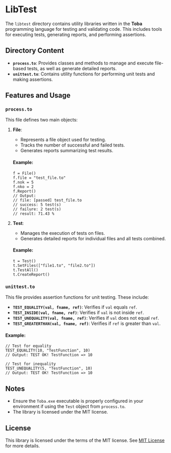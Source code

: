 # LibTest

The `libtest` directory contains utility libraries written in the **Toba** programming language for testing and validating code. This includes tools for executing tests, generating reports, and performing assertions.

## Directory Content

- **`process.to`**: Provides classes and methods to manage and execute file-based tests, as well as generate detailed reports.
- **`unittest.to`**: Contains utility functions for performing unit tests and making assertions.

## Features and Usage

### `process.to`
This file defines two main objects:
1. **File**:
   - Represents a file object used for testing.
   - Tracks the number of successful and failed tests.
   - Generates reports summarizing test results.

   #### Example:
   ```toba
   f = File()
   f.file = "test_file.to"
   f.nok = 5
   f.nko = 2
   f.Report()
   // Output:
   // file: [passed] test_file.to
   // success: 5 test(s)
   // failure: 2 test(s)
   // result: 71.43 %
   ```

2. **Test**:
   - Manages the execution of tests on files.
   - Generates detailed reports for individual files and all tests combined.

   #### Example:
   ```toba
   t = Test()
   t.SetFiles(["file1.to", "file2.to"])
   t.TestAll()
   t.CreateReport()
   ```

### `unittest.to`
This file provides assertion functions for unit testing. These include:
- **`TEST_EQUALITY(val, fname, ref)`**: Verifies if `val` equals `ref`.
- **`TEST_INSIDE(val, fname, ref)`**: Verifies if `val` is not inside `ref`.
- **`TEST_UNEQUALITY(val, fname, ref)`**: Verifies if `val` does not equal `ref`.
- **`TEST_GREATERTHAN(val, fname, ref)`**: Verifies if `ref` is greater than `val`.

#### Example:
```toba
// Test for equality
TEST_EQUALITY(10, "TestFunction", 10)
// Output: TEST OK! TestFunction => 10

// Test for inequality
TEST_UNEQUALITY(5, "TestFunction", 10)
// Output: TEST OK! TestFunction => 10
```

## Notes

- Ensure the `Toba.exe` executable is properly configured in your environment if using the `Test` object from `process.to`.
- The library is licensed under the MIT license.

## License
This library is licensed under the terms of the MIT license. See [MIT License](https://opensource.org/licenses/MIT) for more details.